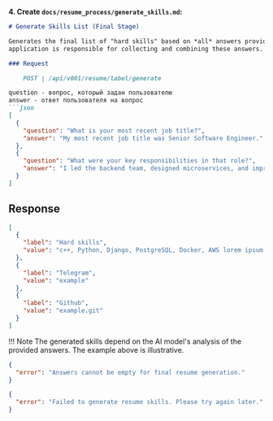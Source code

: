 
**4. Create `docs/resume_process/generate_skills.md`:**

```markdown
# Generate Skills List (Final Stage)

Generates the final list of "hard skills" based on *all* answers provided by the user across all stages. The client
application is responsible for collecting and combining these answers.

### Request

    POST | /api/v001/resume/label/generate

question - вопрос, который задан пользователю
answer - ответ пользователя на вопрос
```json
[
  {
    "question": "What is your most recent job title?",
    "answer": "My most recent job title was Senior Software Engineer."
  },
  {
    "question": "What were your key responsibilities in that role?",
    "answer": "I led the backend team, designed microservices, and improved database performance."
  }
]
```

## Response

```json
[
  {
    "label": "Hard skills",
    "value": "c++, Python, Django, PostgreSQL, Docker, AWS lorem ipsum dolor sit amet, consectetur adipiscing elit, sed do eiusmod tempor incididunt ut labore et dolore magna aliqua. Ut enim ad minim veniam, quis nostrud exercitation ullamco laboris nisi ut aliquip ex ea commodo consequat. Duis aute irure dolor in reprehenderit in voluptate velit esse cillum dolore eu fugiat nulla pariatur. Excepteur sint occaecat cupidatat non proident, sunt in culpa qui officia deserunt mollit anim id est laborum"
  },
  {
    "label": "Telegram",
    "value": "example"
  },
  {
    "label": "Github",
    "value": "example.git"
  }
]
```
!!! Note
    The generated skills depend on the AI model's analysis of the provided answers. The example above is illustrative.
    
```json
{
  "error": "Answers cannot be empty for final resume generation."
}
```
```json
{
  "error": "Failed to generate resume skills. Please try again later."
}
```


